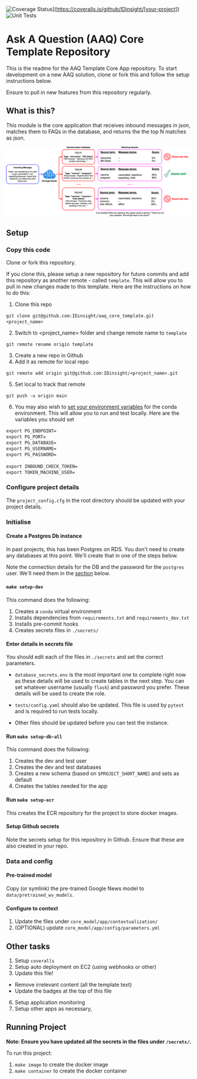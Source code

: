 ![Coverage Status](https://coveralls.io/repos/github/IDinsight/[your-project]/badge.svg?t=[code])](https://coveralls.io/github/IDinsight/[your-project])
![Unit Tests](https://github.com/IDinsight/[your-project]/actions/workflows/validation-test.yml/badge.svg)

# Ask A Question (AAQ) Core Template Repository

This is the readme for the AAQ Template Core App repository. To start development on a new AAQ solution, clone or fork this and follow the setup instructions below.

Ensure to pull in new features from this repository regularly.

## What is this?

This module is the core application that receives inbound messages in json, matches them to FAQs in the database, and returns the the top N matches as json.

![Message Stream Diagram](./docs/readme/images/nlp_stream.png)

## Setup

### Copy this code

Clone or fork this repository.

If you clone this, please setup a new repository for future commits and add this repository as another remote - called `template`. This will allow you to pull in new changes made to this template. Here are the instructions on how to do this:

1. Clone this repo

```
git clone git@github.com:IDinsight/aaq_core_template.git <project_name>
```

2. Switch to <project_name> folder and change remote name to `template`

```
git remote rename origin template
```

3. Create a new repo in Github
4. Add it as remote for local repo

```
git remote add origin git@github.com:IDinsight/<project_name>.git
```

5. Set local to track that remote

```
git push -u origin main
```

6. You may also wish to [set your environment variables](https://docs.conda.io/projects/conda/en/latest/user-guide/tasks/manage-environments.html#setting-environment-variables) for the conda environment. This will allow you to run and test locally. Here are the variables you should set

```
export PG_ENDPOINT=
export PG_PORT=
export PG_DATABASE=
export PG_USERNAME=
export PG_PASSWORD=

export INBOUND_CHECK_TOKEN=
export TOKEN_MACHINE_USER=

```

### Configure project details

The `project_config.cfg` in the root directory should be updated with your project details.

### Initialise

#### Create a Postgres Db instance

In past projects, this has been Postgres on RDS. You don't need to create any databases at this point. We'll create that in one of the steps below.

Note the connection details for the DB and the password for the `postgres` user. We'll need them in the [section](#enter_details_in_secrets_file) below.

#### `make setup-dev`

This command does the following:

1. Creates a `conda` virtual environment
2. Installs dependencies from `requirements.txt` and `requirements_dev.txt`
3. Installs pre-commit hooks
4. Creates secrets files in `./secrets/`

#### Enter details in secrets file

You should edit each of the files in `./secrets` and set the correct parameters.

-   `database_secrets.env` is the most important one to complete right now as these details will be used to create tables in the next step. You can set whatever username (usually `flask`) and password you prefer. These details will be used to create the role.

-   `tests/config.yaml` should also be updated. This file is used by `pytest` and is required to run tests locally.

-   Other files should be updated before you can test the instance.

#### Run `make setup-db-all`

This command does the following:

1. Creates the dev and test user
2. Creates the dev and test databases
3. Creates a new schema (based on `$PROJECT_SHORT_NAME`) and sets as default
4. Creates the tables needed for the app

#### Run `make setup-ecr`

This creates the ECR repository for the project to store docker images.

#### Setup Github secrets

Note the secrets setup for this repository in Github. Ensure that these are also created in your repo.

### Data and config

#### Pre-trained model

Copy (or symlink) the pre-trained Google News model to `data/pretrained_wv_models`.

#### Configure to context

1. Update the files under `core_model/app/contextualization/`
2. (OPTIONAL) update `core_model/app/config/parameters.yml`

## Other tasks

1. Setup `coveralls`
2. Setup auto deployment on EC2 (using webhooks or other)
3. Update this file!

-   Remove irrelevant content (all the template text)
-   Update the badges at the top of this file

6. Setup application monitoring
7. Setup other apps as necessary,

## Running Project

**Note: Ensure you have updated all the secrets in the files under `/secrets/`.**

To run this project:

1. `make image` to create the docker image
2. `make container` to create the docker container
